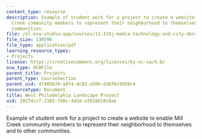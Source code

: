 ```yaml
---
content_type: resource
description: Example of student work for a project to create a website to enable Mill
  Creek community members to represent their neighborhood to themselves and to other
  communities.
file: /ol-ocw-studio-app/courses/11-310j-media-technology-and-city-design-and-development-spring-2002/20274ccf2165fd0c4d2de3918618c8ae_duritz.pdf
file_size: 130596
file_type: application/pdf
learning_resource_types:
- Projects
license: https://creativecommons.org/licenses/by-nc-sa/4.0/
ocw_type: OCWFile
parent_title: Projects
parent_type: CourseSection
parent_uid: 47485b70-a0f4-dc83-a50b-d38f6c9950c4
resourcetype: Document
title: West Philadelphia Landscape Project
uid: 20274ccf-2165-fd0c-4d2d-e3918618c8ae
---
```

Example of student work for a project to create a website to enable Mill Creek community members to represent their neighborhood to themselves and to other communities.